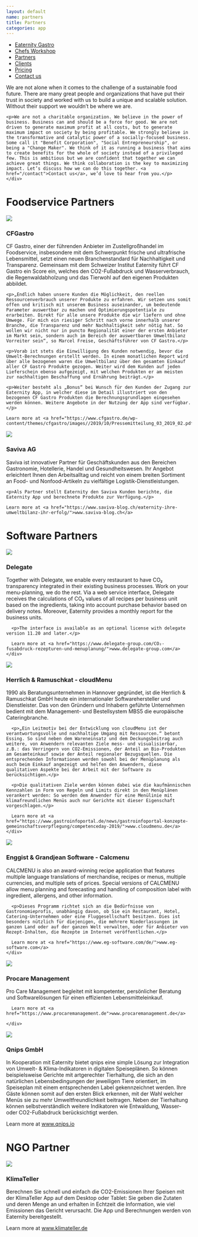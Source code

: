 ```yaml
---
layout: default
name: partners
title: Partners
categories: app
---
```

<style>
#main-nav-3 {
  border-bottom: 2px solid #46cc00;
}
</style>


<div class="container hidden-xs">
  <div class="row">
    <div class="col-xs-12 text-center">
      <ul class="subNavigation">
      <a href="/app"><li>Eaternity Gastro</li></a>
      <a href="/meals/workshop"><li>Chefs Workshop</li></a>
      <a href="/app/partners"><li class="current">Partners</li></a>
      <a href="/app/clients"><li>Clients</li></a>
      <a href="/app/at-a-glance"><li>Pricing</li></a>
      <a href="/contact"><li>Contact us</li></a>
      </ul>
    </div>
  </div>
</div>

<div class="container">
  <div class="row push-top push-bottom">
    <div class="col-xs-12 col-sm-offset-1 col-sm-10 col-md-offset-2 col-md-8 text-center">
    <p>We are not alone when it comes to the challenge of a sustainable food future. There are many great people and organizations that have put their trust in society and worked with us to build a unique and scalable solution. Without their support we wouldn’t be where we are.</p>

    <p>We are not a charitable organization. We believe in the power of business. Business can and should be a force for good. We are not driven to generate maximum profit at all costs, but to generate maximum impact on society by being profitable. We strongly believe in the transformative and catalytic power of a socially-focused business. Some call it "Benefit Corporation", "Social Entrepreneurship", or being a "Change Maker". We think of it as running a business that aims to create benefits for the whole of society instead of a privileged few. This is ambitious but we are confident that together we can achieve great things. We think collaboration is the key to maximizing impact. Let’s discuss how we can do this together. <a href="/contact">Contact us</a>, we’d love to hear from you.</p>
    </div>

  </div>


  <div class="row push-top push-bottom">
    <div class="col-xs-12">
      <h1>Foodservice Partners</h1>
    </div>
  </div>

<div class="row push-bottom">
  <div class="col-xs-offset-2 col-xs-8  col-sm-offset-0 col-sm-3">
    <img class="responsive" src="/img/partners/partner/CFGastro.svg">
  </div>
  <div class="col-xs-12 col-sm-offset-1 col-sm-8 xs-push-top">
    <h3>CFGastro</h3>
    <p>CF Gastro, einer der führenden Anbieter im Zustellgroßhandel im Foodservice, insbesondere mit dem Schwerpunkt frische und ultrafrische Lebensmittel, setzt einen neuen Branchenstandard für Nachhaltigkeit und Transparenz. Gemeinsam mit dem Schweizer Institut Eaternity führt CF Gastro ein Score ein, welches den CO2-Fußabdruck und Wasserverbrauch, die Regenwaldabholzung und das Tierwohl auf den eigenen Produkten abbildet.</p>

    <p>„Endlich haben unsere Kunden die Möglichkeit, den reellen Ressourcenverbrauch unserer Produkte zu erfahren. Wir setzen uns somit offen und kritisch mit unserem Business auseinander, um bedeutende Parameter auswertbar zu machen und Optimierungspotentiale zu erarbeiten. Direkt für alle unsere Produkte die wir liefern und ohne Umwege. Für mich ein riesiger Schritt nach vorne innerhalb unserer Branche, die Transparenz und mehr Nachhaltigkeit sehr nötig hat. So wollen wir nicht nur in puncto Regionalität einer der ersten Anbieter im Markt sein, sondern auch im Bereich der auswertbaren Umweltbilanz Vorreiter sein“, so Marcel Freise, Geschäftsführer von CF Gastro.</p>

    <p>Vorab ist stets die Einwilligung des Kunden notwendig, bevor die Umwelt-Berechnungen erstellt werden. In einem monatlichen Report wird über alle bezogenen waren die Umweltbilanz über den gesamten Einkauf aller CF Gastro Produkte gezogen. Weiter wird dem Kunden auf jeden Lieferschein ebenso aufgezeigt, mit welchen Produkten er am meisten zur nachhaltigen Beschaffung und Ernährung beiträgt.</p>

    <p>Weiter besteht als „Bonus“ bei Wunsch für den Kunden der Zugang zur Eaternity App, in welcher diese im Detail illustriert von den bezogenen CF Gastro Produkten die Berechnungsgrundlagen eingesehen werden können. Weitere Angebote in der Nutzung der App sind verfügbar.</p>

    Learn more at <a href="https://www.cfgastro.de/wp-content/themes/cfgastro/images//2019/10/Pressemitteilung_03_2019_02.pdf">www.cfgastro.de</a>
  </div>

</div>



<div class="row push-bottom">
  <div class="col-xs-offset-2 col-xs-8  col-sm-offset-0 col-sm-3">
    <img class="responsive" src="/img/partners/partner/Saviva_FSLogo.jpg">
  </div>
  <div class="col-xs-12 col-sm-offset-1 col-sm-8 xs-push-top">
    <h3>Saviva AG</h3>
    <p>Saviva ist innovativer Partner für Geschäftskunden aus den Bereichen Gastronomie, Hotellerie, Handel und Gesundheitswesen. Ihr Angebot erleichtert Ihnen den Arbeitsalltag und reicht von einem breiten Sortiment an Food- und Nonfood-Artikeln zu vielfältige Logistik-Dienstleistungen.</p>

    <p>Als Partner stellt Eaternity den Saviva Kunden berichte, die Eaternity App und berechnete Produkte zur Verfügung.</p>

    Learn more at <a href="https://www.saviva-blog.ch/eaternity-ihre-umweltbilanz-ihr-erfolg/">www.saviva-blog.ch</a>
  </div>

</div>

<div class="row push-top push-bottom">
  <div class="col-xs-12">
    <h1>Software Partners</h1>
  </div>
</div>

  <div class="row push-bottom">
    <div class="col-xs-offset-2 col-xs-8  col-sm-offset-0 col-sm-3">
      <img class="responsive" src="/img/partners/partner/delegate.svg">
    </div>
    <div class="col-xs-12 col-sm-offset-1 col-sm-8 xs-push-top">
      <h3>Delegate</h3>
      <p>Together with Delegate, we enable every restaurant to have CO₂ transparency integrated in their existing business processes. Work on your menu-planning, we do the rest. Via a web service interface, Delegate receives the calculations of CO₂ values of all recipes per business unit based on the ingredients, taking into account purchase behavior based on delivery notes. Moreover, Eaternity provides a monthly report for the business units.</p>

      <p>The interface is available as an optional license with delegate version 11.20 and later.</p>

      Learn more at <a href="https://www.delegate-group.com/CO₂-fusabdruck-rezepturen-und-menuplanung/">www.delegate-group.com</a>
    </div>

  </div>



  <div class="row push-bottom">
    <div class="col-xs-offset-2 col-xs-8  col-sm-offset-0 col-sm-3">
      <img class="responsive" src="/img/partners/partner/HR.jpg">
    </div>
    <div class="col-xs-12 col-sm-offset-1 col-sm-8 xs-push-top">
      <h3>Herrlich & Ramuschkat - cloudMenu</h3>
      <p>1990 als Beratungsunternehmen in Hannover gegründet, ist die Herrlich & Ramuschkat GmbH heute ein internationaler Softwarehersteller und Dienstleister. Das von den Gründern und Inhabern geführte Unternehmen bedient mit dem Management- und Bestellsystem MBS5 die europäische Cateringbranche.</p>

      <p>„Ein Leitmotiv bei der Entwicklung von cloudMenu ist der verantwortungsvolle und nachhaltige Umgang mit Ressourcen.“ betont Essing. So sind neben dem Wareneinsatz und dem Deckungsbeitrag auch weitere, von Anwendern relevanten Ziele mess- und visualisierbar, z.B.: das Verringern von CO2-Emissionen, der Anteil an Bio-Produkten am Gesamteinkauf sowie der Anteil regionaler Bezugsquellen. Die entsprechenden Informationen werden sowohl bei der Menüplanung als auch beim Einkauf angezeigt und helfen den Anwendern, diese qualitativen Aspekte bei der Arbeit mit der Software zu berücksichtigen.</p>

      <p>Die qualitativen Ziele werden können dabei wie die kaufmännischen Kennzahlen in Form von Regeln und Limits direkt in den Menüplänen verankert werden: So werden dem Anwender für eine Menülinie mit klimafreundlichen Menüs auch nur Gerichte mit dieser Eigenschaft vorgeschlagen.</p>

      Learn more at <a href="https://www.gastroinfoportal.de/news/gastroinfoportal-konzepte-gemeinschaftsverpflegung/competenceday-2019/">www.cloudmenu.de</a>
    </div>
  </div>

  <div class="row push-bottom">
    <div class="col-xs-offset-2 col-xs-8  col-sm-offset-0 col-sm-3">
      <img class="responsive" src="/img/partners/partner/EGS.svg">
    </div>
    <div class="col-xs-12 col-sm-offset-1 col-sm-8 xs-push-top">
      <h3>Enggist & Grandjean Software - Calcmenu</h3>
      <p>CALCMENU is also an award-winning recipe application that features multiple language translations of merchandise, recipes or menus, multiple currencies, and multiple sets of prices. Special versions of CALCMENU allow menu planning and forecasting and handling of composition label with ingredient, allergens, and other information.</p>

      <p>Dieses Programm richtet sich an die Bedürfnisse von Gastronomieprofis, unabhängig davon, ob Sie ein Restaurant, Hotel, Catering-Unternehmen oder eine Fluggesellschaft besitzen. Dies ist besonders nützlich für diejenigen, die mehrere Niederlassungen im ganzen Land oder auf der ganzen Welt verwalten, oder für Anbieter von Rezept-Inhalten, die Rezepte im Internet veröffentlichen.</p>

      Learn more at <a href="https://www.eg-software.com/de/">www.eg-software.com</a>
    </div>
  </div>

  <div class="row push-bottom">
    <div class="col-xs-offset-2 col-xs-8  col-sm-offset-0 col-sm-3">
      <img class="responsive" src="/img/partners/partner/pcm.gif">
    </div>
    <div class="col-xs-12 col-sm-offset-1 col-sm-8 xs-push-top">
      <h3>Procare Management</h3>
      <p>Pro Care Management begleitet mit kompetenter, persönlicher Beratung und Softwarelösungen für einen effizienten Lebensmitteleinkauf.</p>

      Learn more at <a href="https://www.procaremanagement.de">www.procaremanagement.de</a>

    </div>

  </div>

  <div class="row push-bottom">
    <div class="col-xs-offset-2 col-xs-8  col-sm-offset-0 col-sm-3">
      <img class="responsive" src="/img/partners/partner/QnipsGmbH_Logo.png">
    </div>
    <div class="col-xs-12 col-sm-offset-1 col-sm-8 xs-push-top">
      <h3>Qnips GmbH</h3>
      <p>In Kooperation mit Eaternity bietet qnips eine simple Lösung zur Integration von Umwelt- & Klima-Indikatoren in digitalen Speiseplänen. So können beispielsweise Gerichte mit artgerechter Tierhaltung, die sich an den natürlichen Lebensbedingungen der jeweiligen Tiere orientiert, im Speiseplan mit einem entsprechenden Label gekennzeichnet werden. Ihre Gäste können somit auf den ersten Blick erkennen, mit der Wahl welcher Menüs sie zu mehr Umweltfreundlichkeit beitragen. Neben der Tierhaltung können selbstverständlich weitere Indikatoren wie Entwaldung, Wasser- oder CO2-Fußabdruck berücksichtigt werden.</p>
      Learn more at <a href="https://blog.qnips.io/tag/co2-fussabdruck/">www.qnips.io</a>
    </div>
  </div>

<div class="row push-top push-bottom">
  <div class="col-xs-12">
    <h1>NGO Partner</h1>
  </div>
</div>


  <div class="row push-bottom">
    <div class="col-xs-offset-2 col-xs-8  col-sm-offset-0 col-sm-3">
      <img class="responsive" src="/img/partners/partner/KlimaTeller-Logo.jpg">
    </div>
    <div class="col-xs-12 col-sm-offset-1 col-sm-8 xs-push-top">
      <h3>KlimaTeller</h3>
      <p>Berechnen Sie schnell und einfach die CO2-Emissionen Ihrer Speisen mit der KlimaTeller App auf dem Desktop oder Tablet: Sie geben die Zutaten und deren Menge an und erhalten in Echtzeit die Information, wie viel Emissionen das Gericht verursacht. Die App und Berechnungen werden von Eaternity bereitgestellt.</p>
      Learn more at <a href="https://www.klimateller.de">www.klimateller.de</a>
    </div>
  </div>

</div>

<script src="https://ajax.googleapis.com/ajax/libs/jquery/1.11.3/jquery.min.js"></script>

<script src="/js/jquery.magnific-popup.min.js"></script>

<script src="/js/jquery.royalslider.min.js"></script>

<!-- script src="/js/bootstrap.min.js"></script -->

<!-- script src="/js/icheck.min.js"></script -->

<script src="/js/script.js"></script>
